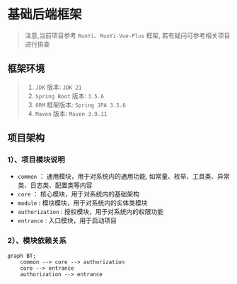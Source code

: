 # 基础后端框架

> 注意,当前项目参考 `RuoYi`、`RuoYi-Vue-Plus` 框架, 若有疑问可参考相关项目进行排查

## 框架环境
> 1. `JDK` 版本: `JDK 21` 
> 2. `Spring Boot` 版本: `3.5.6` 
> 3. `ORM` 框架版本: `Spring JPA 3.5.6` 
> 4. `Maven` 版本: `Maven 3.9.11`

## 项目架构
### 1）、项目模块说明
- `common` ： 通用模块，用于对系统内的通用功能, 如常量、枚举、工具类、异常类、日志类、配置类等内容
- `core` ： 核心模块，用于对系统内的基础架构
- `module` : 模块模块，用于对系统内的实体类模块
- `authorization` : 授权模块，用于对系统内的权限功能
- `entrance` : 入口模块，用于启动项目
### 2）、模块依赖关系
```mermaid
graph BT;
    common --> core --> authorization
    core --> entrance
    authorization --> entrance
```
